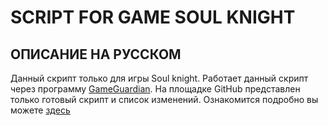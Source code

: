 # SCRIPT FOR GAME SOUL KNIGHT 

## ОПИСАНИЕ НА РУССКОМ
Данный скрипт только для игры Soul knight. Работает данный скрипт через программу [GameGuardian](gameguardian.net).
На площадке GitHub представлен только готовый скрипт и список изменений.
Ознакомится подробно вы можете [здесь](https://4pda.to/forum/index.php?showtopic=798561&view=findpost&p=107915908)